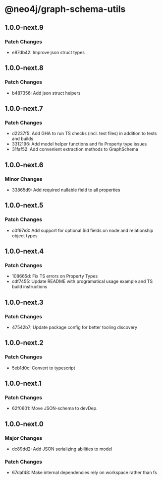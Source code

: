 # @neo4j/graph-schema-utils

## 1.0.0-next.9

### Patch Changes

- e87db42: Improve json struct types

## 1.0.0-next.8

### Patch Changes

- b487356: Add json struct helpers

## 1.0.0-next.7

### Patch Changes

- d2237f5: Add GHA to run TS checks (incl. test files) in addition to tests and builds
- 3312196: Add model helper functions and fix Property type issues
- 31faf52: Add convenient extraction methods to GraphSchema

## 1.0.0-next.6

### Minor Changes

- 33865d9: Add required nullable field to all properties

## 1.0.0-next.5

### Patch Changes

- c0f97e3: Add support for optional $id fields on node and relationship object types

## 1.0.0-next.4

### Patch Changes

- 108665d: Fix TS errors on Property Types
- cdf7455: Update README with programatical usage example and TS build instructions

## 1.0.0-next.3

### Patch Changes

- 47542b7: Update package config for better tooling discovery

## 1.0.0-next.2

### Patch Changes

- 5eb1d0c: Convert to typescript

## 1.0.0-next.1

### Patch Changes

- 62f0601: Move JSON-schema to devDep.

## 1.0.0-next.0

### Major Changes

- dc89dd2: Add JSON serializing abilities to model

### Patch Changes

- 67daf48: Make internal dependencies rely on workspace rather than fs
